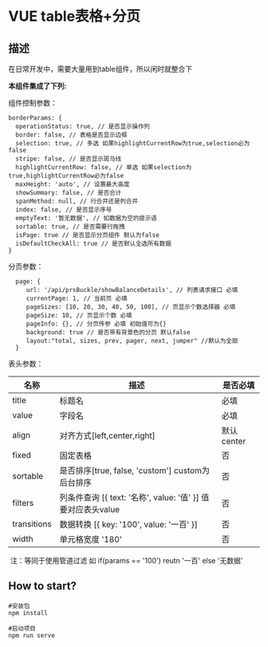 # VUE table表格+分页

## 描述

在日常开发中，需要大量用到table组件，所以闲时就整合下

**本组件集成了下列:**

组件控制参数：

```
borderParams: {
  operationStatus: true, // 是否显示操作列
  border: false, // 表格是否显示边框
  selection: true, // 多选 如果highlightCurrentRow为true,selection必为false
  stripe: false, // 是否显示斑马线
  highlightCurrentRow: false, // 单选 如果selection为true,highlightCurrentRow必为false
  maxHeight: 'auto', // 设置最大高度
  showSummary: false, // 是否合计
  spanMethod: null, // 行合并还是列合并
  index: false, // 是否显示序号
  emptyText: '暂无数据', // 如数据为空的提示语
  sortable: true, // 是否需要行拖拽
  isPage: true // 是否显示分页组件 默认为false
  isDefaultCheckAll: true // 是否默认全选所有数据
}
```

分页参数：

```
  page: {
     url: '/api/prsBuckle/showBalanceDetails', // 列表请求接口 必填 
     currentPage: 1, // 当前页 必填
     pageSizes: [10, 20, 30, 40, 50, 100], // 页显示个数选择器 必填
     pageSize: 10, // 页显示个数 必填
     pageInfo: {}, // 分页传参 必填 初始值可为{}
     background: true // 是否带有背景色的分页 默认false
     layout:"total, sizes, prev, pager, next, jumper" //默认为全部
  }
```

表头参数：

| 名称        | 描述                                                         | 是否必填   |
| ----------- | ------------------------------------------------------------ | ---------- |
| title       | 标题名                                                       | 必填       |
| value       | 字段名                                                       | 必填       |
| align       | 对齐方式[left,center,right]                                  | 默认center |
| fixed       | 固定表格                                                     | 否         |
| sortable    | 是否排序[true, false, 'custom'] custom为后台排序             | 否         |
| filters     | 列条件查询   [{ text: '名称', value: '值' }] 值要对应表头value | 否         |
| transitions | 数据转换   [{ key: '100', value: '一百' }]                   | 否         |
| width       | 单元格宽度 '180'                                             | 否         |


​    注：等同于使用管道过滤 如 if(params == '100') reutn '一百' else '无数据'



## How to start?

```
#安装包
npm install

#启动项目
npm run serve
```





